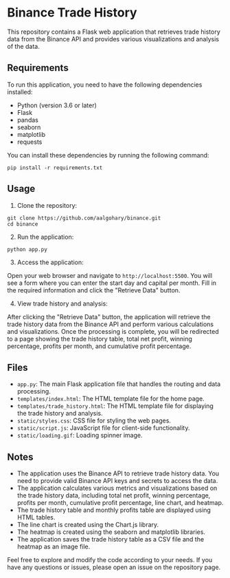 # Binance Trade History

This repository contains a Flask web application that retrieves trade history data from the Binance API and provides various visualizations and analysis of the data.

## Requirements

To run this application, you need to have the following dependencies installed:

- Python (version 3.6 or later)
- Flask
- pandas
- seaborn
- matplotlib
- requests

You can install these dependencies by running the following command:

```
pip install -r requirements.txt
```

## Usage

1. Clone the repository:

```
git clone https://github.com/aalgohary/binance.git
cd binance
```

2. Run the application:

```
python app.py
```

3. Access the application:

Open your web browser and navigate to `http://localhost:5500`. You will see a form where you can enter the start day and capital per month. Fill in the required information and click the "Retrieve Data" button.

4. View trade history and analysis:

After clicking the "Retrieve Data" button, the application will retrieve the trade history data from the Binance API and perform various calculations and visualizations. Once the processing is complete, you will be redirected to a page showing the trade history table, total net profit, winning percentage, profits per month, and cumulative profit percentage.

## Files

- `app.py`: The main Flask application file that handles the routing and data processing.
- `templates/index.html`: The HTML template file for the home page.
- `templates/trade_history.html`: The HTML template file for displaying the trade history and analysis.
- `static/styles.css`: CSS file for styling the web pages.
- `static/script.js`: JavaScript file for client-side functionality.
- `static/loading.gif`: Loading spinner image.

## Notes

- The application uses the Binance API to retrieve trade history data. You need to provide valid Binance API keys and secrets to access the data.
- The application calculates various metrics and visualizations based on the trade history data, including total net profit, winning percentage, profits per month, cumulative profit percentage, line chart, and heatmap.
- The trade history table and monthly profits table are displayed using HTML tables.
- The line chart is created using the Chart.js library.
- The heatmap is created using the seaborn and matplotlib libraries.
- The application saves the trade history table as a CSV file and the heatmap as an image file.

Feel free to explore and modify the code according to your needs. If you have any questions or issues, please open an issue on the repository page.
